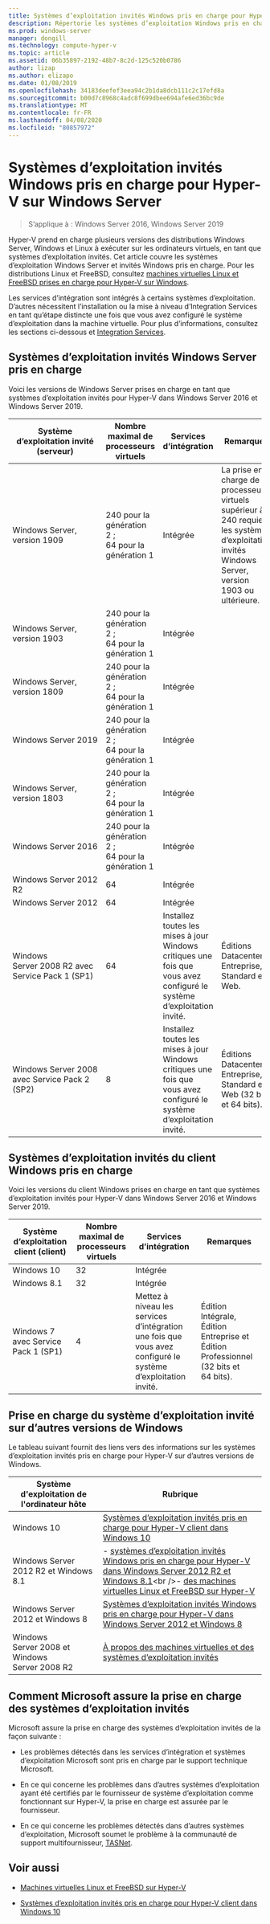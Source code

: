 ```yaml
---
title: Systèmes d’exploitation invités Windows pris en charge pour Hyper-V sur Windows Server
description: Répertorie les systèmes d’exploitation Windows pris en charge pour une utilisation en tant qu’invité dans une machine virtuelle. Fournit également des liens vers des articles similaires pour les versions précédentes d’Hyper-V.
ms.prod: windows-server
manager: dongill
ms.technology: compute-hyper-v
ms.topic: article
ms.assetid: 06b35897-2192-48b7-8c2d-125c520b0786
author: lizap
ms.author: elizapo
ms.date: 01/08/2019
ms.openlocfilehash: 34183deefef3eea94c2b1da8dcb111c2c17efd8a
ms.sourcegitcommit: b00d7c8968c4adc8f699dbee694afe6ed36bc9de
ms.translationtype: MT
ms.contentlocale: fr-FR
ms.lasthandoff: 04/08/2020
ms.locfileid: "80857972"
---
```

# <a name="supported-windows-guest-operating-systems-for-hyper-v-on-windows-server"></a>Systèmes d’exploitation invités Windows pris en charge pour Hyper-V sur Windows Server

>S’applique à : Windows Server 2016, Windows Server 2019

Hyper-V prend en charge plusieurs versions des distributions Windows Server, Windows et Linux à exécuter sur les ordinateurs virtuels, en tant que systèmes d’exploitation invités. Cet article couvre les systèmes d’exploitation Windows Server et invités Windows pris en charge. Pour les distributions Linux et FreeBSD, consultez [machines virtuelles Linux et FreeBSD prises en charge pour Hyper-V sur Windows](Supported-Linux-and-FreeBSD-virtual-machines-for-Hyper-V-on-Windows.md).  
    
Les services d’intégration sont intégrés à certains systèmes d’exploitation. D’autres nécessitent l’installation ou la mise à niveau d’Integration Services en tant qu’étape distincte une fois que vous avez configuré le système d’exploitation dans la machine virtuelle. Pour plus d’informations, consultez les sections ci-dessous et [Integration Services](https://docs.microsoft.com/virtualization/hyper-v-on-windows/reference/integration-services).  
  
## <a name="supported-windows-server-guest-operating-systems"></a>Systèmes d’exploitation invités Windows Server pris en charge  

Voici les versions de Windows Server prises en charge en tant que systèmes d’exploitation invités pour Hyper-V dans Windows Server 2016 et Windows Server 2019. 
  
|Système d’exploitation invité (serveur)|Nombre maximal de processeurs virtuels|Services d’intégration|Remarques|  
|-------------------------------------|----------------------------------------|------------------------|---------| 
|Windows Server, version 1909 |240 pour la génération 2 ;<br>64 pour la génération 1|Intégrée|La prise en charge de processeurs virtuels supérieur à 240 requiert les systèmes d’exploitation invités Windows Server, version 1903 ou ultérieure.| 
|Windows Server, version 1903 |240 pour la génération 2 ;<br>64 pour la génération 1|Intégrée||
|Windows Server, version 1809 |240 pour la génération 2 ;<br>64 pour la génération 1|Intégrée|| 
|Windows Server 2019 |240 pour la génération 2 ;<br>64 pour la génération 1|Intégrée||
|Windows Server, version 1803 |240 pour la génération 2 ;<br>64 pour la génération 1|Intégrée|| 
|Windows Server 2016 |240 pour la génération 2 ;<br>64 pour la génération 1|Intégrée|| 
|Windows Server 2012 R2 |64|Intégrée||  
|Windows Server 2012 |64|Intégrée||  
|Windows Server 2008 R2 avec Service Pack 1 (SP1)|64|Installez toutes les mises à jour Windows critiques une fois que vous avez configuré le système d’exploitation invité.|Éditions Datacenter, Entreprise, Standard et Web.|
|Windows Server 2008 avec Service Pack 2 (SP2)|8|Installez toutes les mises à jour Windows critiques une fois que vous avez configuré le système d’exploitation invité.|Éditions Datacenter, Entreprise, Standard et Web (32 bits et 64 bits).|  
  
## <a name="supported-windows-client-guest-operating-systems"></a>Systèmes d’exploitation invités du client Windows pris en charge  

Voici les versions du client Windows prises en charge en tant que systèmes d’exploitation invités pour Hyper-V dans Windows Server 2016 et Windows Server 2019.
  
|Système d’exploitation client (client)|Nombre maximal de processeurs virtuels|Services d’intégration|Remarques|  
|-------------------------------------|----------------------------------------|------------------------|---------|  
|Windows 10|32|Intégrée||  
|Windows 8.1|32|Intégrée||  
|Windows 7 avec Service Pack 1 (SP1)|4|Mettez à niveau les services d’intégration une fois que vous avez configuré le système d’exploitation invité.|Édition Intégrale, Édition Entreprise et Édition Professionnel (32 bits et 64 bits).|  
  
## <a name="guest-operating-system-support-on-other-versions-of-windows"></a>Prise en charge du système d’exploitation invité sur d’autres versions de Windows  

Le tableau suivant fournit des liens vers des informations sur les systèmes d’exploitation invités pris en charge pour Hyper-V sur d’autres versions de Windows.  
  
|Système d'exploitation de l'ordinateur hôte|Rubrique|  
|-------------------------|---------|  
|Windows 10|[Systèmes d’exploitation invités pris en charge pour Hyper-V client dans Windows 10](https://docs.microsoft.com/virtualization/hyper-v-on-windows/about/supported-guest-os)|  
|Windows Server 2012 R2 et Windows 8.1|-   [systèmes d’exploitation invités Windows pris en charge pour Hyper-V dans Windows Server 2012 R2 et Windows 8.1](https://docs.microsoft.com/previous-versions/windows/it-pro/windows-server-2012-R2-and-2012/dn792027(v=ws.11))<br />-   [des machines virtuelles Linux et FreeBSD sur Hyper-V](Supported-Linux-and-FreeBSD-virtual-machines-for-Hyper-V-on-Windows.md)|  
|Windows Server 2012 et Windows 8|[Systèmes d’exploitation invités Windows pris en charge pour Hyper-V dans Windows Server 2012 et Windows 8](https://docs.microsoft.com/previous-versions/windows/it-pro/windows-server-2012-R2-and-2012/dn792028(v=ws.11))|  
|Windows Server 2008 et Windows Server 2008 R2|[À propos des machines virtuelles et des systèmes d’exploitation invités](https://docs.microsoft.com/previous-versions/windows/it-pro/windows-server-2008-R2-and-2008/cc794868(v=ws.10))|  
  
## <a name="how-microsoft-provides-support-for-guest-operating-systems"></a>Comment Microsoft assure la prise en charge des systèmes d’exploitation invités  

Microsoft assure la prise en charge des systèmes d’exploitation invités de la façon suivante :  
  
-   Les problèmes détectés dans les services d’intégration et systèmes d’exploitation Microsoft sont pris en charge par le support technique Microsoft.  
  
-   En ce qui concerne les problèmes dans d’autres systèmes d’exploitation ayant été certifiés par le fournisseur de système d’exploitation comme fonctionnant sur Hyper-V, la prise en charge est assurée par le fournisseur.  
  
-   En ce qui concerne les problèmes détectés dans d’autres systèmes d’exploitation, Microsoft soumet le problème à la communauté de support multifournisseur, [TASNet](https://www.tsanet.org/).  
  
## <a name="see-also"></a>Voir aussi  
  
-   [Machines virtuelles Linux et FreeBSD sur Hyper-V](Supported-Linux-and-FreeBSD-virtual-machines-for-Hyper-V-on-Windows.md)  
  
-   [Systèmes d’exploitation invités pris en charge pour Hyper-V client dans Windows 10](https://docs.microsoft.com/virtualization/hyper-v-on-windows/about/supported-guest-os)  
  



